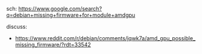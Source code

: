 sch: https://www.google.com/search?q=debian+missing+firmware+for+module+amdgpu

discuss:
- https://www.reddit.com/r/debian/comments/jqwk7a/amd_gpu_possible_missing_firmware/?rdt=33542
